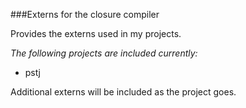###Externs for the closure compiler


Provides the externs used in my projects.

_The following projects are included currently:_

- pstj


Additional externs will be included as the project goes.
